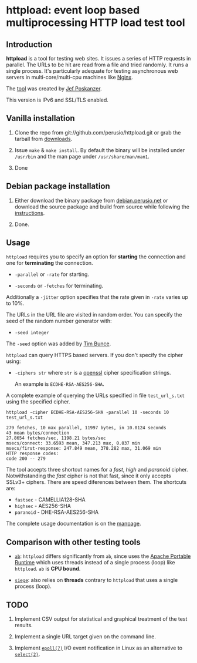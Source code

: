# httpload: event loop based multiprocessing HTTP load test tool

## Introduction

**httpload** is a tool for testing web sites. It issues a series of
HTTP requests in parallel. The URLs to be hit are read from a file and
tried randomly. It runs a single process. It's particularly adequate
for testing asynchronous web servers in multi-core/multi-cpu machines
like [Nginx](http://nginx.org).

The [tool](http://www.acme.com/software/http_load/) was created by
[Jef Poskanzer](http://www.acme.com/jef/).

This version is IPv6 and SSL/TLS enabled.

## Vanilla installation

 1. Clone the repo from git://github.com/perusio/httpload.git
    or grab the tarball from [downloads](https://github.com/perusio/httpload/archives/master).
 
 2. Issue `make` & `make install`. By default the binary will be
    installed under `/usr/bin` and the man page under `/usr/share/man/man1`.
    
 3. Done

## Debian package installation 

 1. Either download the binary package from
    [debian.perusio.net](http://debian.perusio.net/unstable) or download the
    source package and build from source while following the
    [instructions](http://debian.perusio.net).
   
 2. Done.
 
## Usage

`httpload` requires you to specify an option for **starting** the
connection and one for **terminating** the connection.

 * `-parallel` or `-rate` for starting.
 
 * `-seconds` or `-fetches` for terminating.
 
 Additionally a `-jitter` option specifies that the rate given in
 `-rate` varies up to 10%.
 
The URLs in the URL file are visited in random order. You can specify
the seed of the random number generator with:
 
 * `-seed integer`     

The `-seed` option was added by
[Tim Bunce](https://github.com/timbunce/http_load/commit/eaac0cab647dfa68b863565082f70c8ddcc5ee85).

`httpload` can query HTTPS based servers. If you don't specify the
cipher using:

 * `-ciphers str` where `str` is a
   [openssl](http://www.openssl.org/docs/apps/ciphers.html) cipher
   specification strings.
   
   An example is `ECDHE-RSA-AES256-SHA`. 
      
A complete example of querying the URLs specified in file
`test_url_s.txt` using the specified cipher.
 
    httpload -cipher ECDHE-RSA-AES256-SHA -parallel 10 -seconds 10 test_url_s.txt 

    279 fetches, 10 max parallel, 11997 bytes, in 10.0124 seconds
    43 mean bytes/connection
    27.8654 fetches/sec, 1198.21 bytes/sec
    msecs/connect: 33.6593 mean, 347.213 max, 0.037 min
    msecs/first-response: 247.849 mean, 378.282 max, 31.069 min
    HTTP response codes:
    code 200 -- 279

The tool accepts three shortcut names for a *fast*, *high* and
*paranoid* cipher. Notwithstanding the *fast* cipher is not that
fast, since it only accepts SSLv3+ ciphers. There are speed diferences
between them. The shortcuts are:

 * `fastsec`  - CAMELLIA128-SHA
 * `highsec`  - AES256-SHA
 * `paranoid` - DHE-RSA-AES256-SHA
 
The complete usage documentation is on the
[manpage](http://github.perusio.org).

## Comparison with other testing tools

 * [`ab`](http://httpd.apache.org/docs/2.2/programs/ab.html):
   `httpload` differs significantly from `ab`, since uses the
   [Apache Portable Runtime](http://apr.apache.org/docs/apr/1.4/) which
   uses threads instead of a single process (loop) like `httpload`. `ab`
   is **CPU bound**.

 * [`siege`](http://www.joedog.org/siege-home): also relies on
   **threads** contrary to `httpload` that uses a single process
   (loop).
   
## TODO   

 1. Implement CSV output for statistical and graphical treatment of
    the test results.
 
 2. Implement a single URL target given on the command line.
 
 3. Implement
    [`epoll(7)`](https://secure.wikimedia.org/wikipedia/en/wiki/Epoll)
    I/O event notification in Linux as an alternative to [`select(2)`](https://secure.wikimedia.org/wikipedia/en/wiki/Select_\(Unix\)).
